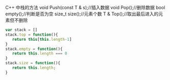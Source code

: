 
C++ 中栈的方法
void Push(const T & s);//插入数据
void Pop();//删除数据
bool empty();//判断是否为空
size_t size();//元素个数
T & Top();//取出最后进入的元素但不删除

```javascript
var stack = []
stack.top = function(){
   return this[this.length-1]
}
stack.empty = function(){
   return this.length === 0
}
stack.size = function(){
   return this.length;
}
```